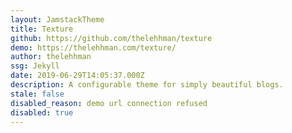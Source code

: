 ```yaml
---
layout: JamstackTheme
title: Texture
github: https://github.com/thelehhman/texture
demo: https://thelehhman.com/texture/
author: thelehhman
ssg: Jekyll
date: 2019-06-29T14:05:37.000Z
description: A configurable theme for simply beautiful blogs.
stale: false
disabled_reason: demo url connection refused
disabled: true
---
```

